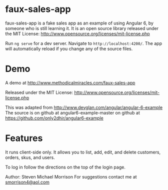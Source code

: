 # faux-sales-app
faux-sales-app is a fake sales app as an example of using Angular 6, by someone who is still learning it.
It is an open source library released under the MIT License: http://www.opensource.org/licenses/mit-license.php

Run `ng serve` for a dev server. Navigate to `http://localhost:4200/`. The app will automatically reload if you change any of the source files.

Demo
====

A demo at http://www.methodicalmiracles.com/faux-sales-app

Released under the MIT License: http://www.opensource.org/licenses/mit-license.php

This was adapted from http://www.devglan.com/angular/angular-6-example
The source is on github at 
angular6-example-master on github at https://github.com/only2dhir/angular6-example

Features
========

It runs client-side only. It allows you to list, add, edit, and delete customers, orders, skus, and users.

To log in follow the directions on the top of the login page.

Author: Steven Michael Morrison
For suggestions contact me at smorrison4@aol.com

